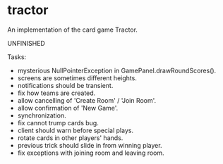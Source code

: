 tractor
=======

An implementation of the card game Tractor.

UNFINISHED

Tasks:
* mysterious NullPointerException in GamePanel.drawRoundScores().
* screens are sometimes different heights.
* notifications should be transient.
* fix how teams are created.
* allow cancelling of 'Create Room' / 'Join Room'.
* allow confirmation of 'New Game'.
* synchronization.
* fix cannot trump cards bug.
* client should warn before special plays.
* rotate cards in other players' hands.
* previous trick should slide in from winning player.
* fix exceptions with joining room and leaving room.
